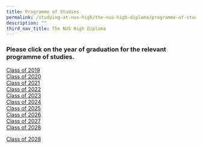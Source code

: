 ```yaml
---
title: Programme of Studies
permalink: /studying-at-nus-high/the-nus-high-diploma/programme-of-studies/
description: ""
third_nav_title: The NUS High Diploma
---
```

### **Please click on the year of graduation for the relevant programme of studies.**
[Class of 2019](/files/grad2019.pdf)<br>
[Class of 2020](/files/grad2020.pdf)<br>
[Class of 2021](/files/grad2021.pdf)<br>
[Class of 2022](/files/grad2022.pdf)<br>
[Class of 2023](/files/grad2023.pdf)<br>
[Class of 2024](/files/grad2024.pdf)<br>
[Class of 2025](/files/grad2025.pdf)<br>
[Class of 2026](/files/grad2026.pdf)<br>
[Class of 2027](/files/grad2027.pdf)<br>
[Class of 2028](/files/grad2028.pdf)<br>

<a href="/files/grad2028.pdf" target="_blank" rel="noopener noreferrer"> Class of 2028</a>